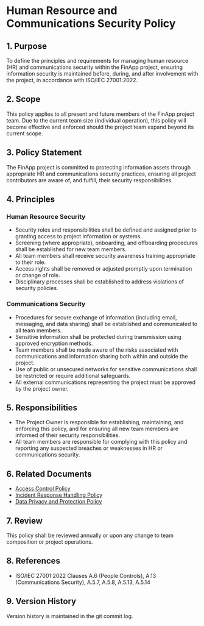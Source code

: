 # Human Resource and Communications Security Policy

## 1. Purpose

To define the principles and requirements for managing human resource (HR) and communications security within the FinApp project, ensuring information security is maintained before, during, and after involvement with the project, in accordance with ISO/IEC 27001:2022.

## 2. Scope

This policy applies to all present and future members of the FinApp project team. Due to the current team size (individual operation), this policy will become effective and enforced should the project team expand beyond its current scope.

## 3. Policy Statement

The FinApp project is committed to protecting information assets through appropriate HR and communications security practices, ensuring all project contributors are aware of, and fulfill, their security responsibilities.

## 4. Principles

### Human Resource Security

- Security roles and responsibilities shall be defined and assigned prior to granting access to project information or systems.
- Screening (where appropriate), onboarding, and offboarding procedures shall be established for new team members.
- All team members shall receive security awareness training appropriate to their role.
- Access rights shall be removed or adjusted promptly upon termination or change of role.
- Disciplinary processes shall be established to address violations of security policies.

### Communications Security

- Procedures for secure exchange of information (including email, messaging, and data sharing) shall be established and communicated to all team members.
- Sensitive information shall be protected during transmission using approved encryption methods.
- Team members shall be made aware of the risks associated with communications and information sharing both within and outside the project.
- Use of public or unsecured networks for sensitive communications shall be restricted or require additional safeguards.
- All external communications representing the project must be approved by the project owner.

## 5. Responsibilities

- The Project Owner is responsible for establishing, maintaining, and enforcing this policy, and for ensuring all new team members are informed of their security responsibilities.
- All team members are responsible for complying with this policy and reporting any suspected breaches or weaknesses in HR or communications security.

## 6. Related Documents

- [Access Control Policy](./10%20Access%20Control%20Policy.md)
- [Incident Response Handling Policy](./08%20Incident%20Response%20Handling%20Policy.md)
- [Data Privacy and Protection Policy](./07%20Data%20Privacy%20and%20Protection%20Policy.md)

## 7. Review

This policy shall be reviewed annually or upon any change to team composition or project operations.

## 8. References

- ISO/IEC 27001:2022 Clauses A.6 (People Controls), A.13 (Communications Security), A.5.7, A.5.8, A.5.13, A.5.14

## 9. Version History

Version history is maintained in the git commit log.
